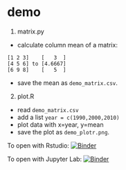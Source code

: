 # demo

1. matrix.py
- calculate column mean of a matrix:
```
[1 2 3]    [   3  ]
[4 5 6] to [4.6667]
[6 9 8]    [   5  ]
```

- save the mean as `demo_matrix.csv`.
2. plot.R
- read `demo_matrix.csv` 
- add a list `year = c(1990,2000,2010)`
- plot data with x=year, y=mean
- save the plot as `demo_plotr.png`.

To open with Rstudio: [![Binder](https://mybinder.org/badge_logo.svg)](https://mybinder.org/v2/gh/Yang9508/binder_demo/master?filepath=rstudio)

To open with Jupyter Lab: [![Binder](https://mybinder.org/badge_logo.svg)](https://mybinder.org/v2/gh/Yang9508/demo/master?urlpath=lab)

